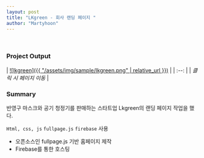 ```yaml
---
layout: post
title: "LKgreen - 회사 랜딩 페이지 "
author: "Martyhoon"
---
```


<br>

### Project Output

| [![lkgreen]({{ "/assets/img/sample/lkgreen.png" | relative_url }})](https://lkgreen.co.kr/) |
| :--: |
| *클릭 시 페이지 이동* |


### Summary

반영구 마스크와 공기 청정기를 판매하는 스타트업 Lkgreen의 랜딩 페이지 작업을 했다.

`Html, css, js` `fullpage.js` `firebase` 사용

* 오픈소스인 fullpage.js 기반 홈페이지 제작
* Firebase를 통한 호스팅



